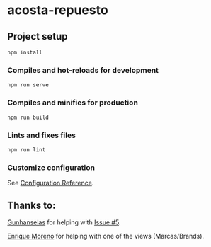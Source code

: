 # acosta-repuesto

## Project setup
```
npm install
```

### Compiles and hot-reloads for development
```
npm run serve
```

### Compiles and minifies for production
```
npm run build
```

### Lints and fixes files
```
npm run lint
```

### Customize configuration
See [Configuration Reference](https://cli.vuejs.org/config/).

## Thanks to: 
[Gunhanselas](https://github.com/gunhanselas) for helping with [Issue #5](https://github.com/Cristian-Ayala/acosta-repuesto-vue/issues/5).

[Enrique Moreno](https://github.com/quikemo) for helping with one of the views (Marcas/Brands).